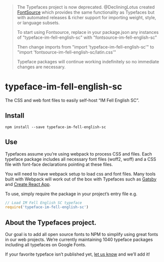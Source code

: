 >The Typefaces project is now deprecated. @DecliningLotus created
[FontSource](https://github.com/fontsource/fontsource) which provides the
same functionality as Typefaces but with automated releases & richer
support for importing weight, style, or language subsets.
>
>To start using Fontsource, replace in your package.json any instances of
"typeface-im-fell-english-sc" with "fontsource-im-fell-english-sc"
>
> Then change imports from "import 'typeface-im-fell-english-sc'" to "import 'fontsource-im-fell-english-sc/latin.css'"
>
>Typeface packages will continue working indefinitely so no immediate
>changes are necessary.

# typeface-im-fell-english-sc

The CSS and web font files to easily self-host “IM Fell English SC”.

## Install

`npm install --save typeface-im-fell-english-sc`

## Use

Typefaces assume you’re using webpack to process CSS and files. Each typeface
package includes all necessary font files (woff2, woff) and a CSS file with
font-face declarations pointing at these files.

You will need to have webpack setup to load css and font files. Many tools built
with Webpack will work out of the box with Typefaces such as [Gatsby](https://github.com/gatsbyjs/gatsby)
and [Create React App](https://github.com/facebookincubator/create-react-app).

To use, simply require the package in your project’s entry file e.g.

```javascript
// Load IM Fell English SC typeface
require('typeface-im-fell-english-sc')
```

## About the Typefaces project.

Our goal is to add all open source fonts to NPM to simplify using great fonts in
our web projects. We’re currently maintaining 1040 typeface packages
including all typefaces on Google Fonts.

If your favorite typeface isn’t published yet, [let us know](https://github.com/KyleAMathews/typefaces)
and we’ll add it!
